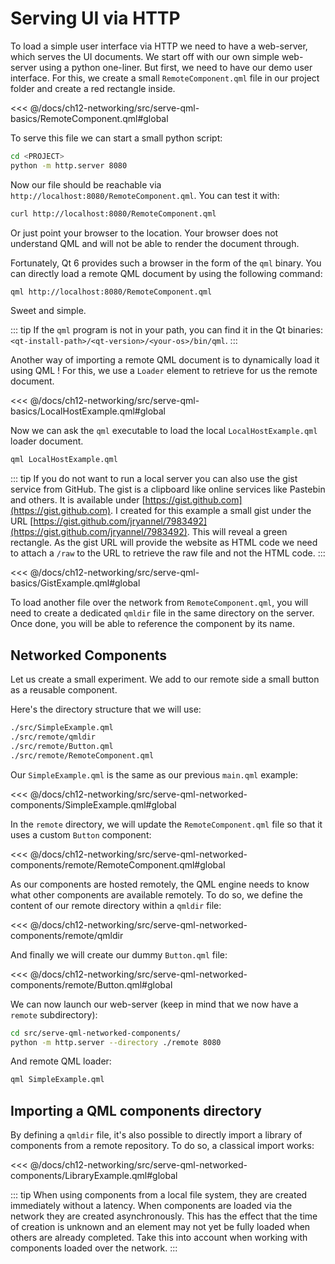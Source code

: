 # Serving UI via HTTP

To load a simple user interface via HTTP we need to have a web-server, which serves the UI documents. We start off with our own simple web-server using a python one-liner. But first, we need to have our demo user interface. For this, we create a small `RemoteComponent.qml` file in our project folder and create a red rectangle inside.

<<< @/docs/ch12-networking/src/serve-qml-basics/RemoteComponent.qml#global

To serve this file we can start a small python script:

```sh
cd <PROJECT>
python -m http.server 8080
```

Now our file should be reachable via `http://localhost:8080/RemoteComponent.qml`. You can test it with:

```sh
curl http://localhost:8080/RemoteComponent.qml
```

Or just point your browser to the location. Your browser does not understand QML and will not be able to render the document through. 

Fortunately, Qt 6 provides such a browser in the form of the `qml` binary. You can directly load a remote QML document by using the following command:

```sh
qml http://localhost:8080/RemoteComponent.qml
```

Sweet and simple.

::: tip
If the `qml` program is not in your path, you can find it in the Qt binaries: `<qt-install-path>/<qt-version>/<your-os>/bin/qml`.
:::

Another way of importing a remote QML document is to dynamically load it using QML ! For this, we use a `Loader` element to retrieve for us the remote document.

<<< @/docs/ch12-networking/src/serve-qml-basics/LocalHostExample.qml#global

Now we can ask the `qml` executable to load the local `LocalHostExample.qml` loader document.

```sh
qml LocalHostExample.qml
```

::: tip
If you do not want to run a local server you can also use the gist service from GitHub. The gist is a clipboard like online services like Pastebin and others. It is available under [https://gist.github.com](https://gist.github.com). I created for this example a small gist under the URL [https://gist.github.com/jryannel/7983492](https://gist.github.com/jryannel/7983492). This will reveal a green rectangle. As the gist URL will provide the website as HTML code we need to attach a `/raw` to the URL to retrieve the raw file and not the HTML code.
:::

<<< @/docs/ch12-networking/src/serve-qml-basics/GistExample.qml#global

To load another file over the network from `RemoteComponent.qml`, you will need to create a dedicated `qmldir` file in the same directory on the server. Once done, you will be able to reference the component by its name. 

## Networked Components

Let us create a small experiment. We add to our remote side a small button as a reusable component. 

Here's the directory structure that we will use:

```sh
./src/SimpleExample.qml
./src/remote/qmldir
./src/remote/Button.qml
./src/remote/RemoteComponent.qml
```

Our `SimpleExample.qml` is the same as our previous `main.qml` example:

<<< @/docs/ch12-networking/src/serve-qml-networked-components/SimpleExample.qml#global

In the `remote` directory, we will update the `RemoteComponent.qml` file so that it uses a custom `Button` component:

<<< @/docs/ch12-networking/src/serve-qml-networked-components/remote/RemoteComponent.qml#global

As our components are hosted remotely, the QML engine needs to know what other components are available remotely. To do so, we define the content of our remote directory within a `qmldir` file:

<<< @/docs/ch12-networking/src/serve-qml-networked-components/remote/qmldir

And finally we will create our dummy `Button.qml` file:

<<< @/docs/ch12-networking/src/serve-qml-networked-components/remote/Button.qml#global

We can now launch our web-server (keep in mind that we now have a `remote` subdirectory):

```sh
cd src/serve-qml-networked-components/
python -m http.server --directory ./remote 8080
```

And remote QML loader:

```sh
qml SimpleExample.qml
```

## Importing a QML components directory

By defining a `qmldir` file, it's also possible to directly import a library of components from a remote repository. To do so, a classical import works:

<<< @/docs/ch12-networking/src/serve-qml-networked-components/LibraryExample.qml#global

::: tip
When using components from a local file system, they are created immediately without a latency. When components are loaded via the network they are created asynchronously. This has the effect that the time of creation is unknown and an element may not yet be fully loaded when others are already completed. Take this into account when working with components loaded over the network.
:::


